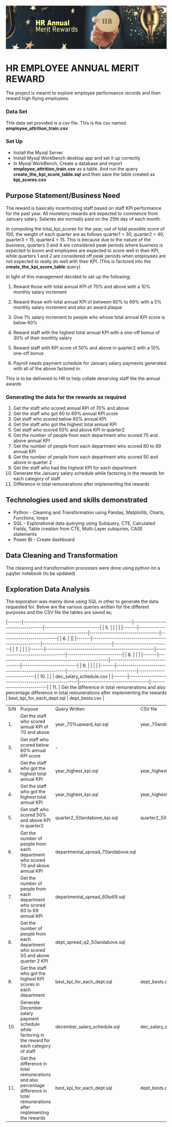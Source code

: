 ![](/img/banner.jpg)<br />

# HR EMPLOYEE ANNUAL MERIT REWARD
The project is mearnt to explore employee performance records and then reward high flying employees.

### Data Set
THe data set provided is a csv file. This is the csv named **employee_attrition_train.csv**

### Set Up ###
* Install the Mysql Server
* Install Mysql WorkBench desktop app and set it up correctly
* In Mysql WorkBench, Create a database and import **employee_attrition_train.csv** as a table. And run the query **create_the_kpi_score_table.sql** and then save the table created as **kpi_scores.csv**

## Purpose Statement/Business Need
The reward is basically incentivizing staff based on staff KPI performance for the past year. All monetory rewards are expected to commence from January salary. Salaries are normally paid on the 25th day of each month.

In computing the total_kpi_scores for the year, out of total possible score of 100, the weight of each quarter are as follows
quarter1 = 30, quarter2 = 40, quarter3 = 15, quarter4 = 15. This is because due to the nature of the business, quarters 3 and 4 are considered peak periods where business is expected to boom and employees are expected to score well in their KPI, while quarters 1 and 2 are  considered off peak periods when employees are not expected to really do well with their KPI. (This is factored into the **create_the_kpi_score_table** query)

In light of this management decided to set up the following;

1. Reward those with total annual KPI of 70% and above with a 10% monthly salary increment

2. Reward those with total annual KPI of between 60% to 69% with a 5% monthly salary increment and also an award plaque

3. Give 1% salary increment to people who whose total annual KPI score is below 60%

4. Reward staff with the highest total annual KPI with a one-off bonus of 30% of their monthly salary

5. Reward staff with KPI score of 50% and above in quarter2 with a 10% one-off bonus

6. Payroll needs payment schedule for January salary payments generated with all of the above factored in.

This is to be delivered to HR to help collate deserving staff the the annual awards

### Generating the data for the rewards as required
1. Get the staff who scored annual KPI of 70% and above
2. Get the staff who got 60 to 69% annual KPI score
3. Get staff who scored below 60% annual KPI
4. Get the staff who got the highest total annual KPI 
5. Get staff who scored 50% and above KPI in quarter2
6. Get the number of people from each department who scored 70 and above annual KPI
7. Get the number of people from each department who scored 60 to 69 annual KPI
8. Get the number of people from each department who scored 50 and above in quarter 2
9. Get the staff who had the highest KPI for each department
10. Generate the January salary schedule while factoring in the rewards for each category of staff
11. Difference in total remunerations after implementing the rewards

## Technologies used and skills demonstrated
* Python    - Cleaning and Transformation using Pandas, Matplotlib, Charts, Functions, loops
* SQL       - Explorational data querying using Subquery, CTE, Calculated Fields, Table creation from CTE, Multi-Layer subquries, CASE statements
* Power BI  - Create dashboard

## Data Cleaning and Transformation
The cleaning and transformation processes were done using python on a jupyter notebook
(to be updated)

## Exploration Data Analysis
The exporation was mainly done using SQL in other to generate the data requested for. Below are the various 
queries written for the different purposes and the CSV file the tables are saved as;


|-------|-----------------------------------------------------|----------------------------------|---------------------------|
| 5.    |  |     |   |
|-------|-----------------------------------------------------|----------------------------------|---------------------------|
| 6.    |       ||
|-------|-----------------------------------------------------|----------------------------------|---------------------------|
| 7.    |      |    |
|-------|-----------------------------------------------------|----------------------------------|---------------------------|
| 8.    |   |  | 
|-------|-----------------------------------------------------|----------------------------------|---------------------------|
| 9.    |        |       |     |
|-------|-----------------------------------------------------|----------------------------------|---------------------------|
| 10.   |     |     | dec_salary_schedule.csv   |
|-------|-----------------------------------------------------|----------------------------------|---------------------------|
| 11.   | Get the difference in total remunerations and also percentage difference in total remunerations after implementing the rewards   | best_kpi_for_each_dept.sql       | dept_bests.csv            |


<table>

<tr>
<td>S/N</td>
<td>Purpose</td>
<td>Query Written</td>
<td>CSV file</td>
</tr>

<tr>
<td>1.</td>
<td>Get the staff who scored annual KPI of 70 and above </td>
<td>year_70%upward_kpi.sql </td>
<td>year_70andabove.csv </td>
</tr>

<tr>
<td>3.</td>
<td>Get staff who scored below 60% annual KPI score   </td>
<td> -  </td>
<td> </td>
</tr>

<tr>
<td>4.</td>
<td>Get the staff who got the highest total annual KPI  </td>
<td>year_highest_kpi.sql   </td>
<td>year_highest_kpi.csv   </td>
</tr>

<tr>
<td>4.</td>
<td>Get the staff who got the highest total annual KPI  </td>
<td>year_highest_kpi.sql   </td>
<td>year_highest_kpi.csv   </td>
</tr>

<tr>
<td>5.</td>
<td>Get staff who scored 50% and above KPI in quarter2  </td>
<td>quarter2_50andabove_kpi.sql     </td>
<td>quarter2_50andabove.csv   </td>
</tr>

<tr>
<td>6.</td>
<td>Get the number of people from each department who  scored 70 and above annual KPI  </td>
<td>departmental_spread_70andabove.sql  </td>
<td>  </td>
</tr>

<tr>
<td>7.</td>
<td>Get the number of people from each department who scored 60 to 69 annual KPI  </td>
<td>departmental_spread_60to69.sql  </td>
<td>    </td>
</tr>

<tr>
<td>8.</td>
<td>Get the number of people from each department who  scored 50 and above quarter 2 KPI  </td>
<td>dept_spread_q2_50andabove.sql  </td>
<td>  </td>
</tr>

<tr>
<td>9.</td>
<td>Get the staff who got the highest KPI scores in each department </td>
<td>best_kpi_for_each_dept.sql  </td>
<td>dept_bests.csv </td>
</tr>

<tr>
<td>10.</td>
<td>Generate December salary payment schedule while factoring in the reward for each category of staff  </td>
<td>december_salary_schedule.sql   </td>
<td>dec_salary_schedule.csv </td>
</tr>

<tr>
<td>11.</td>
<td>Get the difference in total remunerations and also percentage difference in total remunerations after implementing the rewards  </td>
<td>best_kpi_for_each_dept.sql    </td>
<td>dept_bests.csv  </td>
</tr>

</table>




